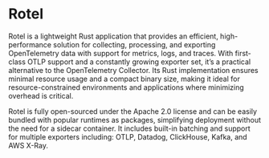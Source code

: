 
# Rotel

Rotel is a lightweight Rust application that provides an efficient, high-performance solution for collecting, processing, and exporting OpenTelemetry data with support for metrics, logs, and traces. With first-class OTLP support and a constantly growing exporter set, it’s a practical alternative to the OpenTelemetry Collector. Its Rust implementation ensures minimal resource usage and a compact binary size, making it ideal for resource-constrained environments and applications where minimizing overhead is critical.

Rotel is fully open-sourced under the Apache 2.0 license and can be easily bundled with popular runtimes as packages, simplifying deployment without the need for a sidecar container. It includes built-in batching and support for multiple exporters including: OTLP, Datadog, ClickHouse, Kafka, and AWS X-Ray.
